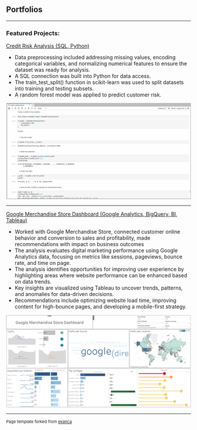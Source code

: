 ## Portfolios

---

### Featured Projects:
[Credit Risk Analysis (SQL, Python)](https://github.com/maziarmb/Credit_risk_maziarmb/blob/main/Maziar%20-%20Credit%20Risk.ipynb)
- Data preprocessing included addressing missing values, encoding categorical variables, and normalizing numerical features to ensure the dataset was ready for analysis.
- A SQL connection was built into Python for data access.
- The train_test_split() function in scikit-learn was used to split datasets into training and testing subsets.
- A random forest model was applied to predict customer risk.
<img src="images/5. prediction using randomforest, tarain test, make predictions and plot the ROC curve - panda gif Gif.gif?raw=true"/>

---
[Google Merchandise Store Dashboard (Google Analytics, BigQuery, BI, Tableau)](https://public.tableau.com/app/profile/maziar.molaei.birgani/viz/Digitalmarketing_17358566479240/Dashboard1)
- Worked with Google Merchandise Store, connected customer online behavior and conversion to sales and profitability, made recommendations with impact on business outcomes
- The analysis evaluates digital marketing performance using Google Analytics data, focusing on metrics like sessions, pageviews, bounce rate, and time on page.
- The analysis identifies opportunities for improving user experience by highlighting areas where website performance can be enhanced based on data trends.
- Key insights are visualized using Tableau to uncover trends, patterns, and anomalies for data-driven decisions.
- Recommendations include optimizing website load time, improving content for high-bounce pages, and developing a mobile-first strategy.
<img src="images/google merch digital marketing.png?raw=true"/>



---
<p style="font-size:11px">Page template forked from <a href="https://github.com/evanca/quick-portfolio">evanca</a></p>
<!-- Remove above link if you don't want to attibute -->
